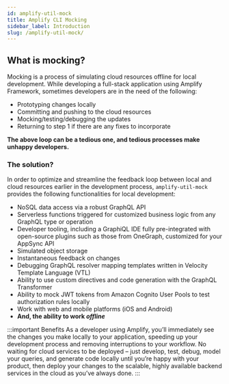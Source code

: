 ```yaml
---
id: amplify-util-mock
title: Amplify CLI Mocking
sidebar_label: Introduction
slug: /amplify-util-mock/
---
```


## What is mocking?

Mocking is a process of simulating cloud resources offline for local development. While developing a full-stack application using Amplify Framework, sometimes developers are in the need of the following:

- Prototyping changes locally
- Committing and pushing to the cloud resources
- Mocking/testing/debugging the updates
- Returning to step 1 if there are any fixes to incorporate

**The above loop can be a tedious one, and tedious processes make unhappy developers.**

### The solution?

In order to optimize and streamline the feedback loop between local and cloud resources earlier in the development process, `amplify-util-mock` provides the following functionalities for local development:

- NoSQL data access via a robust GraphQL API
- Serverless functions triggered for customized business logic from any GraphQL type or operation
- Developer tooling, including a GraphiQL IDE fully pre-integrated with open-source plugins such as those from OneGraph, customized for your AppSync API
- Simulated object storage
- Instantaneous feedback on changes
- Debugging GraphQL resolver mapping templates written in Velocity Template Language (VTL)
- Ability to use custom directives and code generation with the GraphQL Transformer
- Ability to mock JWT tokens from Amazon Cognito User Pools to test authorization rules locally
- Work with web and mobile platforms (iOS and Android)
- **And, the ability to work _offline_**

:::important Benefits
As a developer using Amplify, you’ll immediately see the changes you make locally to your application, speeding up your development process and removing interruptions to your workflow. No waiting for cloud services to be deployed – just develop, test, debug, model your queries, and generate code locally until you’re happy with your product, then deploy your changes to the scalable, highly available backend services in the cloud as you’ve always done.
:::
